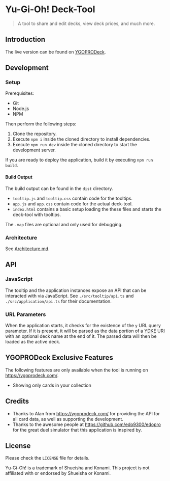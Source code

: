 # Yu-Gi-Oh! Deck-Tool

> A tool to share and edit decks, view deck prices, and much more.

## Introduction

The live version can be found on [YGOPRODeck](https://ygoprodeck.com/card-database/deck-prices/).

## Development

### Setup

Prerequisites:

- Git
- Node.js
- NPM

Then perform the following steps:

1. Clone the repository.
2. Execute `npm i` inside the cloned directory to install dependencies.
3. Execute `npm run dev` inside the cloned directory to start the development server.

If you are ready to deploy the application, build it by executing `npm run build`.

#### Build Output

The build output can be found in the `dist` directory.

- `tooltip.js` and `tooltip.css` contain code for the tooltips.
- `app.js` and `app.css` contain code for the actual deck-tool.
- `index.html` contains a basic setup loading the these files and starts the deck-tool with tooltips.

The `.map` files are optional and only used for debugging.

### Architecture

See [Architecture.md](./ARCHITECTURE.md).

## API

### JavaScript

The tooltip and the application instances expose an API that can be interacted with via JavaScript.
See `./src/tooltip/api.ts` and `./src/application/api.ts` for their documentation.

### URL Parameters

When the application starts, it checks for the existence of the `y` URL query parameter. If it is present, it will be parsed as the data portion of a [YDKE](https://github.com/edo9300/edopro/issues/171) URI with an optional deck name at the end of it. The parsed data will then be loaded as the active deck.

## YGOPRODeck Exclusive Features

The following features are only available when the tool is running on <https://ygoprodeck.com/>.

- Showing only cards in your collection

## Credits

- Thanks to Alan from <https://ygoprodeck.com/> for providing the API for all card data, as well as supporting the development.
- Thanks to the awesome people at <https://github.com/edo9300/edopro> for the great duel simulator that this application is inspired by.

## License

Please check the `LICENSE` file for details.

Yu-Gi-Oh! is a trademark of Shueisha and Konami. This project is not affiliated with or endorsed by Shueisha or Konami.

